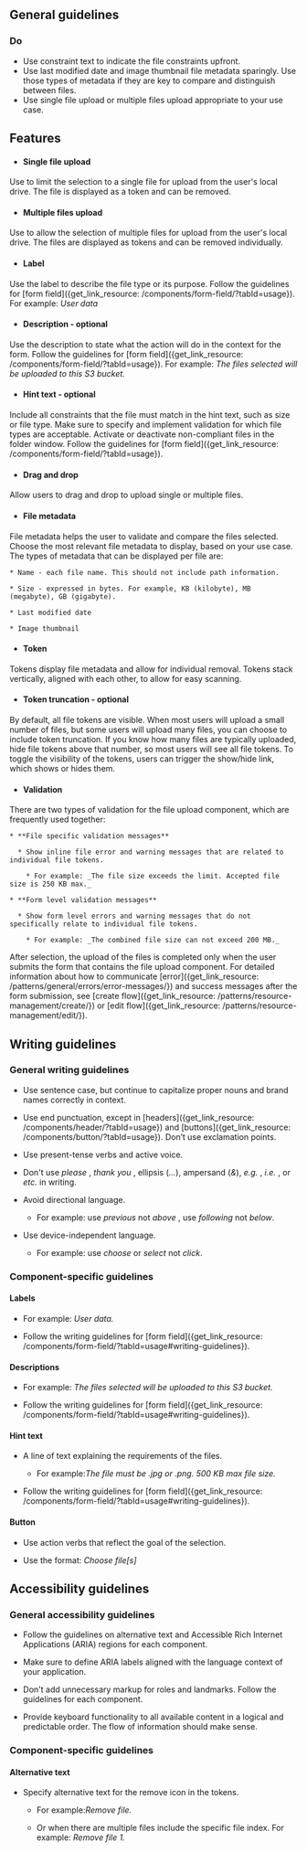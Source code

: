 ## General guidelines

### Do

  * Use constraint text to indicate the file constraints upfront.
  * Use last modified date and image thumbnail file metadata sparingly. Use those types of metadata if they are key to compare and distinguish between files.
  * Use single file upload or multiple files upload appropriate to your use case.



## Features

  * #### Single file upload

Use to limit the selection to a single file for upload from the user's local drive. The file is displayed as a token and can be removed.

  * #### Multiple files upload

Use to allow the selection of multiple files for upload from the user's local drive. The files are displayed as tokens and can be removed individually.

  * #### Label

Use the label to describe the file type or its purpose. Follow the guidelines for [form field]({get_link_resource: /components/form-field/?tabId=usage}). For example: _User data_

  * #### Description \- optional

Use the description to state what the action will do in the context for the form. Follow the guidelines for [form field]({get_link_resource: /components/form-field/?tabId=usage}). For example: _The files selected will be uploaded to this S3 bucket._

  * #### Hint text \- optional

Include all constraints that the file must match in the hint text, such as size or file type. Make sure to specify and implement validation for which file types are acceptable. Activate or deactivate non-compliant files in the folder window. Follow the guidelines for [form field]({get_link_resource: /components/form-field/?tabId=usage}).

  * #### Drag and drop

Allow users to drag and drop to upload single or multiple files.

  * #### File metadata

File metadata helps the user to validate and compare the files selected. Choose the most relevant file metadata to display, based on your use case. The types of metadata that can be displayed per file are:

    * Name - each file name. This should not include path information.

    * Size - expressed in bytes. For example, KB (kilobyte), MB (megabyte), GB (gigabyte).

    * Last modified date

    * Image thumbnail

  * #### Token

Tokens display file metadata and allow for individual removal. Tokens stack vertically, aligned with each other, to allow for easy scanning.

  * #### Token truncation \- optional

By default, all file tokens are visible. When most users will upload a small number of files, but some users will upload many files, you can choose to include token truncation. If you know how many files are typically uploaded, hide file tokens above that number, so most users will see all file tokens. To toggle the visibility of the tokens, users can trigger the show/hide link, which shows or hides them.

  * #### Validation

There are two types of validation for the file upload component, which are frequently used together:

    * **File specific validation messages**

      * Show inline file error and warning messages that are related to individual file tokens.

        * For example: _The file size exceeds the limit. Accepted file size is 250 KB max._

    * **Form level validation messages**

      * Show form level errors and warning messages that do not specifically relate to individual file tokens.

        * For example: _The combined file size can not exceed 200 MB._

After selection, the upload of the files is completed only when the user submits the form that contains the file upload component. For detailed information about how to communicate [error]({get_link_resource: /patterns/general/errors/error-messages/}) and success messages after the form submission, see [create flow]({get_link_resource: /patterns/resource-management/create/}) or [edit flow]({get_link_resource: /patterns/resource-management/edit/}).




## Writing guidelines

### General writing guidelines

  * Use sentence case, but continue to capitalize proper nouns and brand names correctly in context.

  * Use end punctuation, except in [headers]({get_link_resource: /components/header/?tabId=usage}) and [buttons]({get_link_resource: /components/button/?tabId=usage}). Don’t use exclamation points.

  * Use present-tense verbs and active voice.

  * Don't use _please_ , _thank you_ , ellipsis (_..._), ampersand (_&_), _e.g._ , _i.e._ , or _etc._ in writing.

  * Avoid directional language.

    * For example: use _previous_ not _above_ , use _following_ not _below_.

  * Use device-independent language.

    * For example: use _choose_ or _select_ not _click_.




### Component-specific guidelines

#### Labels

  * For example: _User data._

  * Follow the writing guidelines for [form field]({get_link_resource: /components/form-field/?tabId=usage#writing-guidelines}).




#### Descriptions

  * For example: _The files selected will be uploaded to this S3 bucket._

  * Follow the writing guidelines for [form field]({get_link_resource: /components/form-field/?tabId=usage#writing-guidelines}).




#### Hint text

  * A line of text explaining the requirements of the files.

    * For example:_The file must be .jpg or .png. 500 KB max file size._

  * Follow the writing guidelines for [form field]({get_link_resource: /components/form-field/?tabId=usage#writing-guidelines}).




#### Button

  * Use action verbs that reflect the goal of the selection. 

  * Use the format: _Choose file[s]_




## Accessibility guidelines

### General accessibility guidelines

  * Follow the guidelines on alternative text and Accessible Rich Internet Applications (ARIA) regions for each component.

  * Make sure to define ARIA labels aligned with the language context of your application.

  * Don't add unnecessary markup for roles and landmarks. Follow the guidelines for each component.

  * Provide keyboard functionality to all available content in a logical and predictable order. The flow of information should make sense.




### Component-specific guidelines

#### Alternative text

  * Specify alternative text for the remove icon in the tokens.

    * For example:_Remove file._

    * Or when there are multiple files include the specific file index. For example: _Remove file 1._



